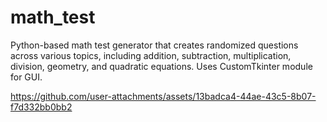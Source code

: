 # math_test
Python-based math test generator that creates randomized questions across various topics, including addition, subtraction, multiplication, division, geometry, and quadratic equations. Uses CustomTkinter module for GUI.



https://github.com/user-attachments/assets/13badca4-44ae-43c5-8b07-f7d332bb0bb2

